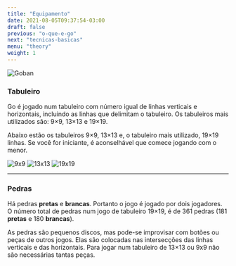 ```yaml
---
title: "Equipamento"
date: 2021-08-05T09:37:54-03:00
draft: false
previous: "o-que-e-go"
next: "tecnicas-basicas"
menu: "theory"
weight: 1
---
```


![Goban](/img/goban-300x279.jpg)

### Tabuleiro
Go é jogado num tabuleiro com número igual de linhas verticais e horizontais, incluindo as linhas que delimitam o tabuleiro. Os tabuleiros mais utilizados são: 9×9, 13×13 e 19×19.

Abaixo estão os tabuleiros 9×9, 13×13 e, o tabuleiro mais utilizado, 19×19 linhas. Se você for iniciante, é aconselhável que comece jogando com o menor.

![9x9](/img/go_9x9_small.png)
![13x13](/img/go_13x13_small.png)
![19x19](/img/go_19x19_small.png)

  
---

### Pedras

Há pedras **pretas** e **brancas**. Portanto o jogo é jogado por dois jogadores. O número total de pedras num jogo de tabuleiro 19×19, é de 361 pedras (181 **pretas** e 180 **brancas**).

As pedras são pequenos discos, mas pode-se improvisar com botões ou peças de outros jogos. Elas são colocadas nas intersecções das linhas verticais e das horizontais. Para jogar num tabuleiro de 13×13 ou 9x9 não são necessárias tantas peças.
